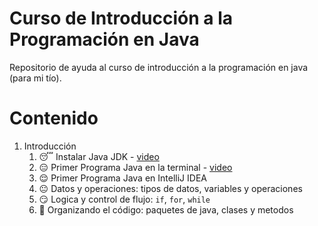 # Curso de Introducción a la Programación en Java

Repositorio de ayuda al curso de introducción a la programación en java (para mi tío).

# Contenido

1. Introducción
   1. :sleeping: Instalar Java JDK - [video](https://youtu.be/AsOZWmWHjTI)
   1. :expressionless: Primer Programa Java en la terminal - [video](https://youtu.be/frED3u76Rqo)
   1. :relieved: Primer Programa Java en IntelliJ IDEA
   1. :neutral_face: Datos y operaciones: tipos de datos, variables y operaciones
   1. :smirk: Logica y control de flujo: `if`, `for`, `while`
   1. :raised_eyebrow: Organizando el código: paquetes de java, clases y metodos
